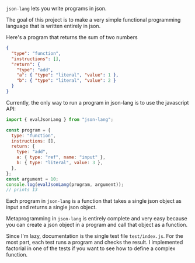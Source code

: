 `json-lang` lets you write programs in json.

The goal of this project is to make a very simple functional programming language that is written entirely in json.

Here's a program that returns the sum of two numbers

```json
{
  "type": "function",
  "instructions": [],
  "return": {
    "type": "add",
    "a": { "type": "literal", "value": 1 },
    "b": { "type": "literal", "value": 2 }
  }
}
```

Currently, the only way to run a program in json-lang is to use the javascript API:

```js
import { evalJsonLang } from "json-lang";

const program = {
  type: "function",
  instructions: [],
  return: {
    type: "add",
    a: { type: "ref", name: "input" },
    b: { type: "literal", value: 3 },
  },
};
const argument = 10;
console.log(evalJsonLang(program, argument));
// prints 13
```

Each program in `json-lang` is a function that takes a single json object as input and returns a single json object.

Metaprogramming in `json-lang` is entirely complete and very easy because you can create a json object in a program and call that object as a function.

Since I'm lazy, documentation is the single test file `test/index.js`. For the most part, each test runs a program and checks the result. I implemented factorial in one of the tests if you want to see how to define a complex function.
